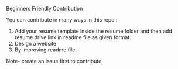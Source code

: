 Beginners Friendly Contribution

You can contribute in many ways in this repo :

1. Add your resume template inside the resume folder and then add resume drive link in readme file as given format.
2. Design a website 
3. By improving readme file.

Note- create an issue first to contribute.
